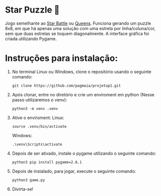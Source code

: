 # Star Puzzle 🌟
Jogo semelhante ao [Star Battle](https://starbattle.puzzlebaron.com/play.php) ou [Queens](https://www.linkedin.com/games/queens). 
Funciona gerando um puzzle 8x8, em que há apenas uma solução com uma estrela por linha/coluna/cor, sem que duas estrelas se toquem diagonalmente.
A interface gráfica foi criada utilizando Pygame.

# Instruções para instalação:
1. No terminal Linux ou Windows, clone o repositório usando o seguinte comando:
   ```
   git clone https://github.com/pagmaia/projetop1.git
   ```
2. Após clonar, entre no diretório e crie um enviroment em python (Nesse passo utilizaremos o venv):
   ```
   python3 -m venv .venv
   ```
3. Ative o enviroment:
   Linux:
   ```
   source .venv/bin/activate
   ```
   Windows:
   ```
   .\venv\Scripts\activate
   ```
4. Depois de ser ativado, instale o pygame utilizando o seguinte comando:
   ```
   python3 pip install pygame=2.6.1
   ```
5. Depois de instalado, para jogar, execute o seguinte comando:
   ```
   python3 game.py
   ```
6. Divirta-se!
   
